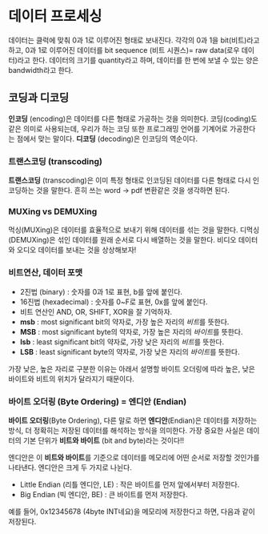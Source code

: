 # 데이터 프로세싱 

데이터는 클럭에 맞춰 0과 1로 이루어진 형태로 보내진다. 각각의 0과 1을 bit(비트)라고 하고, 0과 1로 이루어진 데이터를 bit sequence (비트 시퀀스)= raw data(로우 데이터)라고 한다.
데이터의 크기를 quantity라고 하며, 데이터를 한 번에 보낼 수 있는 양은 bandwidth라고 한다.

## 코딩과 디코딩 

**인코딩** (encoding)은 데이터를 다른 형태로 가공하는 것을 의미한다. 코딩(coding)도 같은 의미로 사용되는데, 우리가 하는 코딩 또한 프로그래밍 언어를 기계어로 가공한다는 점에서 맞는 말이다.
**디코딩** (decoding)은 인코딩의 역순이다. 

### 트랜스코딩 (transcoding)

**트랜스코딩** (transcoding)은 이미 특정 형태로 인코딩된 데이터를 다른 형태로 다시 인코딩하는 것을 말한다. 
흔히 쓰는 word -> pdf 변환같은 것을 생각하면 된다.

### MUXing vs DEMUXing

먹싱(MUXing)은 데이터를 효율적으로 보내기 위해 데이터를 섞는 것을 말한다. 디먹싱(DEMUXing)은 섞인 데이터를 원래 순서로 다시 배열하는 것을 말한다. 
비디오 데이터와 오디오 데이터를 보내는 것을 상상해보자!

### 비트연산, 데이터 포맷

- 2진법 (binary) : 숫자를 0과 1로 표현, b를 앞에 붙인다.
- 16진법 (hexadecimal) : 숫자를 0~F로 표현, 0x를 앞에 붙인다.
- 비트 연산인 AND, OR, SHIFT, XOR을 잘 기억하자.
- **msb** : most significant bit의 약자로, 가장 높은 자리의 *비트*를 뜻한다.
- **MSB** : most significant byte의 약자로, 가장 높은 자리의 *바이트*를 뜻한다.
- **lsb** : least significant bit의 약자로, 가장 낮은 자리의 *비트*를 뜻한다.
- **LSB** : least significant byte의 약자로, 가장 낮은 자리의 *바이트*를 뜻한다.

가장 낮은, 높은 자리로 구분한 이유는 아래서 설명할 바이트 오더링에 따라 높은, 낮은 바이트와 비트의 위치가 달라지기 때문이다. 

### 바이트 오더링 (Byte Ordering) = 엔디안 (Endian)

**바이트 오더링**(Byte Ordering), 다른 말로 하면 **엔디안**(Endian)은 데이터를 저장하는 방식, 더 정확히는 저장된 데이터를 해석하는 방식을 의미한다. 
가장 중요한 사실은 데이터의 기본 단위가 **비트와 바이트** (bit and byte)라는 것이다!!

엔디안은 이 **비트와 바이트**를 기준으로 데이터를 메모리에 어떤 순서로 저장할 것인가를 나타낸다. 엔디안은 크게 두 가지로 나뉜다.
- Little Endian (리틀 엔디안, LE) : 작은 바이트를 먼저 앞에서부터 저장한다.
- Big Endian (빅 엔디안, BE) : 큰 바이트를 먼저 저장한다.

예를 들어, 0x12345678 (4byte INT네요)을 메모리에 저장한다고 하면, 다음과 같이 저장된다.

